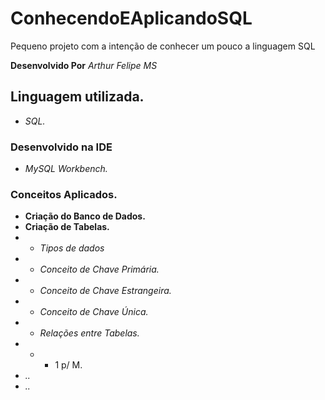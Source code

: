 # ConhecendoEAplicandoSQL
Pequeno projeto com a intenção de conhecer um pouco a linguagem SQL

**Desenvolvido Por** *Arthur Felipe MS*

## Linguagem utilizada.
* *SQL.*

### Desenvolvido  na IDE
* *MySQL Workbench.*

### Conceitos Aplicados. 
* **Criação do Banco de Dados.**
* **Criação de Tabelas.**
* * *Tipos de dados*
* * *Conceito de Chave Primária.*
* * *Conceito de Chave Estrangeira.*
* * *Conceito de Chave Única.*
* * *Relações entre Tabelas.*
* * * 1 p/ M.
* *..*
* *..*
